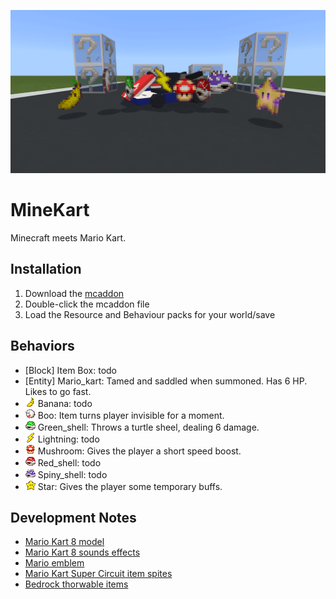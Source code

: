 ![MineKart](/MineKart.png)

# MineKart
Minecraft meets Mario Kart.

## Installation
1. Download the [mcaddon](https://github.com/kirbycope/MineKart/raw/main/MineKart.mcaddon)
1. Double-click the mcaddon file
1. Load the Resource and Behaviour packs for your world/save

## Behaviors
 - [Block] Item Box: todo
 - [Entity] Mario_kart: Tamed and saddled when summoned. Has 6 HP. Likes to go fast.
 - ![Item](/development_resource_packs/Mario%20Kart/textures/items/banana.png) Banana: todo
 - ![Item](/development_resource_packs/Mario%20Kart/textures/items/boo.png) Boo: Item turns player invisible for a moment.
 - ![Item](/development_resource_packs/Mario%20Kart/textures/items/green_shell.png) Green_shell: Throws a turtle sheel, dealing 6 damage.
 - ![Item](/development_resource_packs/Mario%20Kart/textures/items/lightning.png) Lightning: todo
 - ![Item](/development_resource_packs/Mario%20Kart/textures/items/mushroom.png) Mushroom: Gives the player a short speed boost.
 - ![Item](/development_resource_packs/Mario%20Kart/textures/items/red_shell.png) Red_shell: todo
 - ![Item](/development_resource_packs/Mario%20Kart/textures/items/spiny_shell.png) Spiny_shell: todo
 - ![Item](/development_resource_packs/Mario%20Kart/textures/items/star.png) Star: Gives the player some temporary buffs.
 
 ## Development Notes
 - [Mario Kart 8 model](https://sketchfab.com/3d-models/mario-kart-9ebfca0ce8f9486f8baf7deb75826f18)
 - [Mario Kart 8 sounds effects](https://soundeffects.fandom.com/wiki/Mario_Kart_8)
 - [Mario emblem](https://en.wikipedia.org/wiki/File:Mario_emblem.svg)
 - [Mario Kart Super Circuit item spites](https://www.spriters-resource.com/game_boy_advance/mariokartsupercircuit/sheet/5478/)
 - [Bedrock thorwable items](https://wiki.bedrock.dev/items/throwable.html#stable-method)
 
